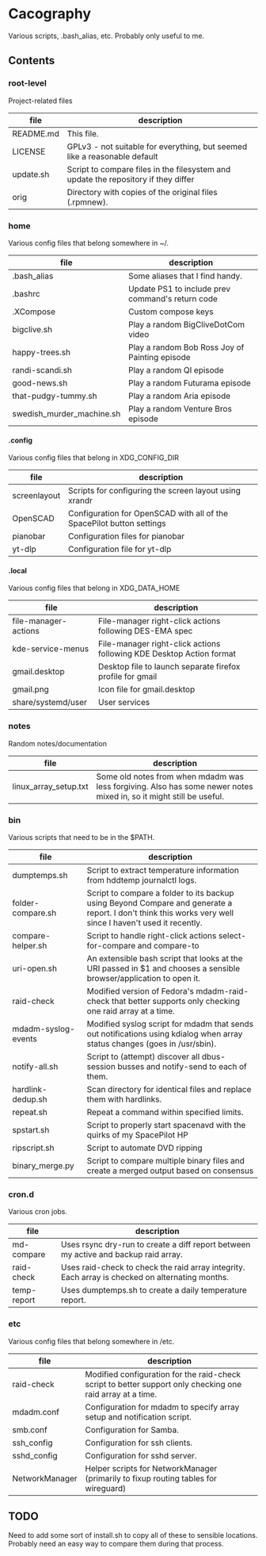 # Cacography
Various scripts, .bash_alias, etc. Probably only useful to me.

## Contents

### root-level
Project-related files

file      | description
----------|------------
README.md | This file.
LICENSE   | GPLv3 - not suitable for everything, but seemed like a reasonable default
update.sh | Script to compare files in the filesystem and update the repository if they differ
orig      | Directory with copies of the original files (.rpmnew).

### home
Various config files that belong somewhere in ~/.

file                      | description
--------------------------|------------
.bash_alias               | Some aliases that I find handy.
.bashrc                   | Update PS1 to include prev command's return code
.XCompose                 | Custom compose keys
bigclive.sh               | Play a random BigCliveDotCom video
happy-trees.sh            | Play a random Bob Ross Joy of Painting episode
randi-scandi.sh           | Play a random QI episode
good-news.sh              | Play a random Futurama episode
that-pudgy-tummy.sh       | Play a random Aria episode
swedish_murder_machine.sh | Play a random Venture Bros episode

#### .config
Various config files that belong in XDG_CONFIG_DIR

file              | description
------------------|------------
screenlayout      | Scripts for configuring the screen layout using xrandr
OpenSCAD          | Configuration for OpenSCAD with all of the SpacePilot button settings
pianobar          | Configuration files for pianobar
yt-dlp            | Configuration file for yt-dlp

#### .local
Various config files that belong in XDG_DATA_HOME

file                 | description
---------------------|------------
file-manager-actions | File-manager right-click actions following DES-EMA spec
kde-service-menus    | File-manager right-click actions following KDE Desktop Action format
gmail.desktop        | Desktop file to launch separate firefox profile for gmail
gmail.png            | Icon file for gmail.desktop
share/systemd/user   | User services

### notes
Random notes/documentation

file                  | description
----------------------|------------
linux_array_setup.txt | Some old notes from when mdadm was less forgiving. Also has some newer notes mixed in, so it might still be useful.

### bin
Various scripts that need to be in the $PATH.

file                | description
--------------------|------------
dumptemps.sh        | Script to extract temperature information from hddtemp journalctl logs.
folder-compare.sh   | Script to compare a folder to its backup using Beyond Compare and generate a report. I don't think this works very well since I haven't used it recently.
compare-helper.sh   | Script to handle right-click actions select-for-compare and compare-to
uri-open.sh         | An extensible bash script that looks at the URI passed in $1 and chooses a sensible browser/application to open it.
raid-check          | Modified version of Fedora's mdadm-raid-check that better supports only checking one raid array at a time.
mdadm-syslog-events | Modified syslog script for mdadm that sends out notifications using kdialog when array status changes (goes in /usr/sbin).
notify-all.sh       | Script to (attempt) discover all dbus-session busses and notify-send to each of them.
hardlink-dedup.sh   | Scan directory for identical files and replace them with hardlinks.
repeat.sh           | Repeat a command within specified limits.
spstart.sh          | Script to properly start spacenavd with the quirks of my SpacePilot HP
ripscript.sh        | Script to automate DVD ripping
binary_merge.py     | Script to compare multiple binary files and create a merged output based on consensus

### cron.d
Various cron jobs.

file        | description
------------|------------
md-compare  | Uses rsync dry-run to create a diff report between my active and backup raid array.
raid-check  | Uses raid-check to check the raid array integrity. Each array is checked on alternating months.
temp-report | Uses dumptemps.sh to create a daily temperature report.

### etc
Various config files that belong somewhere in /etc.

file           | description
---------------|------------
raid-check     | Modified configuration for the raid-check script to better support only checking one raid array at a time.
mdadm.conf     | Configuration for mdadm to specify array setup and notification script.
smb.conf       | Configuration for Samba.
ssh_config     | Configuration for ssh clients.
sshd_config    | Configuration for sshd server.
NetworkManager | Helper scripts for NetworkManager (primarily to fixup routing tables for wireguard)

## TODO
Need to add some sort of install.sh to copy all of these to sensible locations.
Probably need an easy way to compare them during that process.
